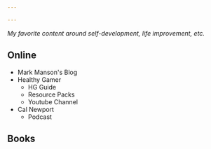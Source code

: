 ```yaml
---

---
```

*My favorite content around self-development, life improvement, etc.*
## Online

- Mark Manson's Blog
- Healthy Gamer
	- HG Guide
	- Resource Packs
	- Youtube Channel
- Cal Newport
	- Podcast

## Books
